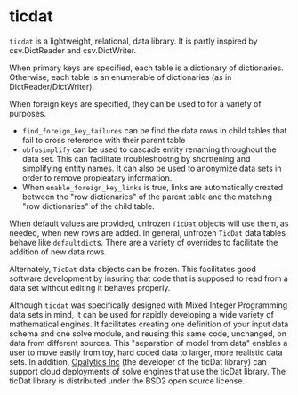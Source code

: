 # ticdat

`ticdat` is a lightweight, relational, data library. It is partly inspired by csv.DictReader
and csv.DictWriter.  

When primary keys are specified, each table is a dictionary of dictionaries.
Otherwise, each table is an enumerable of dictionaries (as in DictReader/DictWriter). 

When foreign keys are specified, they can be used to for a variety of purposes.
  * `find_foreign_key_failures` can be find the data rows in child tables that fail to cross reference with their parent table
  * `obfusimplify` can be used to cascade entity renaming throughout the data set. This can facilitate troubleshootng by shorttening and simplifying entity names. It can also be used to anonymize data sets in order to remove propieatary information.
  * When `enable_foreign_key_links` is true, links are automatically created between the "row dictionaries" of the parent table and the matching "row dictionaries" of the child table.

When default values are provided, unfrozen `TicDat` objects will use them, as needed, when new rows are added. In general, unfrozen `TicDat` data tables behave like `defaultdict`s.  There are a variety of overrides to facilitate the addition of new data rows.

Alternately, `TicDat` data objects can be frozen. This facilitates good software development by insuring that code that is supposed to read from a data set without editing it behaves properly.

Although `ticdat` was specifically designed with Mixed Integer Programming data sets in mind, it can be used for
rapidly developing a wide variety of mathematical engines. It facilitates creating one definition of your
input data schema and one solve module, and reusing this same code, unchanged, on data from different
sources. This "separation of model from data" enables a user to move easily from toy, hard coded data to
larger, more realistic data sets. In addition, [Opalytics Inc](http://www.opalytics.com/) (the developer of the ticDat library) can support cloud deployments of solve engines that use the ticDat library.
The ticDat library is distributed under the BSD2 open source license.
